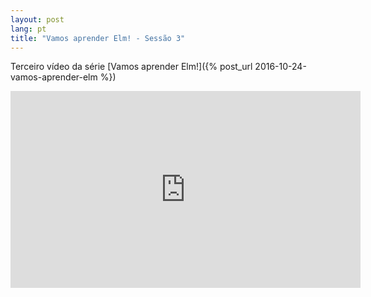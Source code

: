 ```yaml
---
layout: post
lang: pt
title: "Vamos aprender Elm! - Sessão 3"
---
```


Terceiro vídeo da série [Vamos aprender Elm!]({% post_url 2016-10-24-vamos-aprender-elm %})

<iframe width="560" height="315" src="https://www.youtube.com/embed/1cIWdulGj1A" frameborder="0" allowfullscreen></iframe>